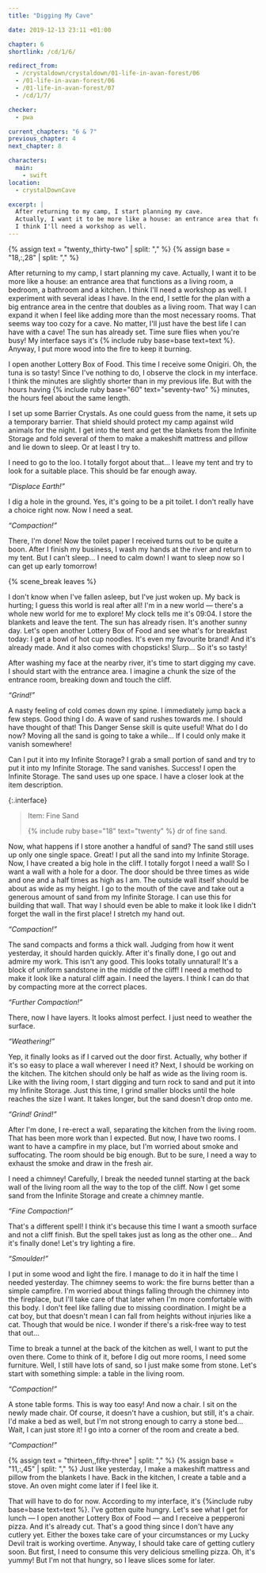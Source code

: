 ```yaml
---
title: "Digging My Cave"

date: 2019-12-13 23:11 +01:00

chapter: 6
shortlink: /cd/1/6/

redirect_from:
  - /crystaldown/crystaldown/01-life-in-avan-forest/06
  - /01-life-in-avan-forest/06
  - /01-life-in-avan-forest/07
  - /cd/1/7/

checker:
  - pwa

current_chapters: "6 & 7"
previous_chapter: 4
next_chapter: 8

characters:
  main:
    - swift
location:
  - crystalDownCave

excerpt: |
  After returning to my camp, I start planning my cave.
  Actually, I want it to be more like a house: an entrance area that functions as a living room, a bedroom, a bathroom and a kitchen.
  I think I'll need a workshop as well.
---
```

{% assign text = "twenty,,thirty-two" | split: "," %}
{% assign base = "18,:,28" | split: "," %}

After returning to my camp, I start planning my cave.
Actually, I want it to be more like a house: an entrance area that functions as a living room, a bedroom, a bathroom and a kitchen.
I think I'll need a workshop as well.
I experiment with several ideas I have.
In the end, I settle for the plan with a big entrance area in the centre that doubles as a living room.
That way I can expand it when I feel like adding more than the most necessary rooms.
That seems way too cozy for a cave.
No matter, I'll just have the best life I can have with a cave!
The sun has already set.
Time sure flies when you're busy!
My interface says it's {% include ruby base=base text=text %}.
Anyway, I put more wood into the fire to keep it burning.

I open another Lottery Box of Food.
This time I receive some Onigiri. Oh, the tuna is so tasty!
Since I've nothing to do, I observe the clock in my interface.
I think the minutes are slightly shorter than in my previous life.
But with the hours having {% include ruby base="60" text="seventy-two" %} minutes, the hours feel about the same length.

I set up some Barrier Crystals. As one could guess from the name, it sets up a temporary barrier.
That shield should protect my camp against wild animals for the night.
I get into the tent and get the blankets from the Infinite Storage and fold several of them to make a makeshift mattress and pillow and lie down to sleep.
Or at least I try to.

I need to go to the loo. I totally forgot about that…
I leave my tent and try to look for a suitable place.
This should be far enough away.

*“Displace Earth!”*

I dig a hole in the ground.
Yes, it's going to be a pit toilet. I don't really have a choice right now.
Now I need a seat.

*“Compaction!”*

There, I'm done!
Now the toilet paper I received turns out to be quite a boon.
After I finish my business, I wash my hands at the river and return to my tent.
But I can't sleep… I need to calm down!
I want to sleep now so I can get up early tomorrow!

{% scene_break leaves %}

I don't know when I've fallen asleep, but I've just woken up.
My back is hurting; I guess this world is real after all!
I'm in a new world — there's a whole new world for me to explore!
My clock tells me it's 09:04. I store the blankets and leave the tent.
The sun has already risen.
It's another sunny day.
Let's open another Lottery Box of Food and see what's for breakfast today: I get a bowl of hot cup noodles.
It's even my favourite brand! And it's already made.
And it also comes with chopsticks!
Slurp… So it's so tasty!

After washing my face at the nearby river, it's time to start digging my cave.
I should start with the entrance area.
I imagine a chunk the size of the entrance room, breaking down and touch the cliff.

*“Grind!”*

A nasty feeling of cold comes down my spine.
I immediately jump back a few steps.
Good thing I do. A wave of sand rushes towards me.
I should have thought of that!
This Danger Sense skill is quite useful!
What do I do now? Moving all the sand is going to take a while…
If I could only make it vanish somewhere!

Can I put it into my Infinite Storage?
I grab a small portion of sand and try to put it into my Infinite Storage.
The sand vanishes. Success!
I open the Infinite Storage.
The sand uses up one space.
I have a closer look at the item description.

{:.interface}
> Item: Fine Sand
>
> {% include ruby base="18" text="twenty" %} dr of fine sand.
>

Now, what happens if I store another a handful of sand?
The sand still uses up only one single space.
Great! I put all the sand into my Infinite Storage.
Now, I have created a big hole in the cliff.
I totally forgot I need a wall!
So I want a wall with a hole for a door.
The door should be three times as wide and one and a half times as high as I am.
The outside wall itself should be about as wide as my height.
I go to the mouth of the cave and take out a generous amount of sand from my Infinite Storage.
I can use this for building that wall.
That way I should even be able to make it look like I didn't forget the wall in the first place!
I stretch my hand out.

*“Compaction!”*

The sand compacts and forms a thick wall.
Judging from how it went yesterday, it should harden quickly.
After it's finally done, I go out and admire my work.
This isn't any good. This looks totally unnatural!
It's a block of uniform sandstone in the middle of the cliff!
I need a method to make it look like a natural cliff again.
I need the layers. I think I can do that by compacting more at the correct places.

*“Further Compaction!”*

There, now I have layers. It looks almost perfect.
I just need to weather the surface.

*“Weathering!”*

Yep, it finally looks as if I carved out the door first.
Actually, why bother if it's so easy to place a wall wherever I need it?
Next, I should be working on the kitchen.
The kitchen should only be half as wide as the living room is.
Like with the living room, I start digging and turn rock to sand and put it into my Infinite Storage.
Just this time, I grind smaller blocks until the hole reaches the size I want.
It takes longer, but the sand doesn't drop onto me.

*“Grind! Grind!”*

After I'm done, I re-erect a wall, separating the kitchen from the living room.
That has been more work than I expected.
But now, I have two rooms.
I want to have a campfire in my place, but I'm worried about smoke and suffocating.
The room should be big enough.
But to be sure, I need a way to exhaust the smoke and draw in the fresh air.

I need a chimney!
Carefully, I break the needed tunnel starting at the back wall of the living room all the way to the top of the cliff.
Now I get some sand from the Infinite Storage and create a chimney mantle.

*“Fine Compaction!”*

That's a different spell!
I think it's because this time I want a smooth surface and not a cliff finish.
But the spell takes just as long as the other one…
And it's finally done! Let's try lighting a fire.

*“Smoulder!”*

I put in some wood and light the fire.
I manage to do it in half the time I needed yesterday.
The chimney seems to work: the fire burns better than a simple campfire.
I'm worried about things falling through the chimney into the fireplace, but I'll take care of that later when I'm more comfortable with this body.
I don't feel like falling due to missing coordination.
I might be a cat boy, but that doesn't mean I can fall from heights without injuries like a cat.
Though that would be nice.
I wonder if there's a risk-free way to test that out…

Time to break a tunnel at the back of the kitchen as well, I want to put the oven there.
Come to think of it, before I dig out more rooms, I need some furniture.
Well, I still have lots of sand, so I just make some from stone.
Let's start with something simple: a table in the living room.

*“Compaction!”*

A stone table forms. This is way too easy!
And now a chair. I sit on the newly made chair.
Of course, it doesn't have a cushion, but still, it's a chair.
I'd make a bed as well, but I'm not strong enough to carry a stone bed…
Wait, I can just store it! I go into a corner of the room and create a bed.

*“Compaction!”*

{% assign text = "thirteen,,fifty-three" | split: "," %} {% assign base = "11,:,45" | split: "," %}
Just like yesterday, I make a makeshift mattress and pillow from the blankets I have.
Back in the kitchen, I create a table and a stove.
An oven might come later if I feel like it.

That will have to do for now.
According to my interface, it's {%include ruby base=base text=text %}.
I've gotten quite hungry.
Let's see what I get for lunch — I open another Lottery Box of Food — and I receive a pepperoni pizza.
And it's already cut.
That's a good thing since I don't have any cutlery yet.
Either the boxes take care of your circumstances or my Lucky Devil trait is working overtime.
Anyway, I should take care of getting cutlery soon.
But first, I need to consume this very delicious smelling pizza. Oh, it's yummy!
But I'm not that hungry, so I leave slices some for later.
